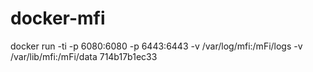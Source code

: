 # docker-mfi

docker run -ti -p 6080:6080 -p 6443:6443 -v /var/log/mfi:/mFi/logs -v /var/lib/mfi:/mFi/data 714b17b1ec33


